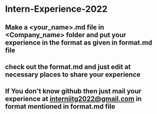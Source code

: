 # Intern-Experience-2022

## Make a <your_name>.md file in <Company_name> folder and put your experience in the format as given in format.md file 
## check out the format.md and just edit at necessary places to share your experience

## If You don't know github then just mail your experience at interniitg2022@gmail.com in format mentioned in format.md file
